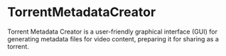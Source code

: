 # TorrentMetadataCreator
Torrent Metadata Creator is a user-friendly graphical interface (GUI) for generating metadata files for video content, preparing it for sharing as a torrent.
